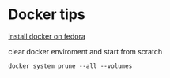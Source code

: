 # Docker tips
[install docker on fedora](https://docs.docker.com/engine/install/fedora/)

clear docker enviroment and start from scratch
```
docker system prune --all --volumes
```

